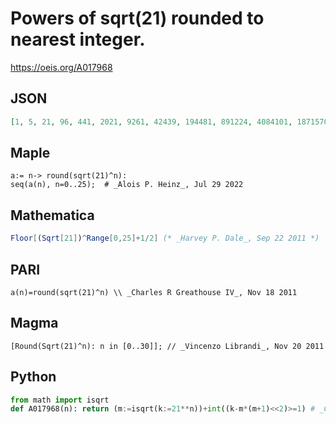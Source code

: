 # Powers of sqrt\(21\) rounded to nearest integer\.
https://oeis.org/A017968
## JSON
```JSON
[1, 5, 21, 96, 441, 2021, 9261, 42439, 194481, 891224, 4084101, 18715702, 85766121, 393029742, 1801088541, 8253624572, 37822859361, 173326116021, 794280046581, 3639848436450, 16679880978201, 76436817165460, 350277500542221, 1605173160474663, 7355827511386641]
```
## Maple
```Maple
a:= n-> round(sqrt(21)^n):
seq(a(n), n=0..25);  # _Alois P. Heinz_, Jul 29 2022
```
## Mathematica
```Mathematica
Floor[(Sqrt[21])^Range[0,25]+1/2] (* _Harvey P. Dale_, Sep 22 2011 *)
```
## PARI
```PARI
a(n)=round(sqrt(21)^n) \\ _Charles R Greathouse IV_, Nov 18 2011
```
## Magma
```Magma
[Round(Sqrt(21)^n): n in [0..30]]; // _Vincenzo Librandi_, Nov 20 2011
```
## Python
```Python
from math import isqrt
def A017968(n): return (m:=isqrt(k:=21**n))+int((k-m*(m+1)<<2)>=1) # _Chai Wah Wu_, Jul 29 2022
```
